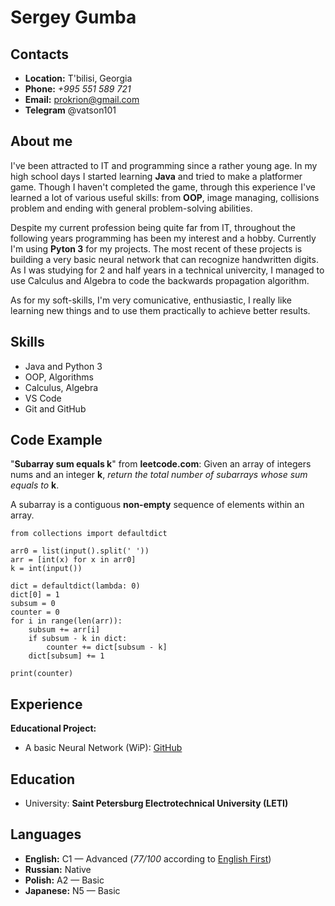 # Sergey Gumba
## Contacts
* **Location:** T'bilisi, Georgia
* **Phone:** *+995 551 589 721*
* **Email:** prokrion@gmail.com
* **Telegram** @vatson101

## About me 
I've been attracted to IT and programming since a rather young age. In my high school days I started learning **Java** and tried to make a platformer game. Though I haven't completed the game, through this experience I've learned a lot of various useful skills: from **OOP**, image managing, collisions problem and ending with general problem-solving abilities. 

Despite my current profession being quite far from IT, throughout the following years programming has been my interest and a hobby. Currently I'm using **Pyton 3** for my projects. The most recent of these projects is building a very basic neural network that can recognize handwritten digits. As I was studying for 2 and half years in a technical univercity, I managed to use Calculus and Algebra to code the backwards propagation algorithm.

As for my soft-skills, I'm very comunicative, enthusiastic, I really like learning new things and to use them practically to achieve better results. 

## Skills
* Java and Python 3
* OOP, Algorithms
* Calculus, Algebra
* VS Code
* Git and GitHub

## Code Example
"**Subarray sum equals k**" from **leetcode.com**: 
Given an array of integers nums and an integer **k**, *return the total number of subarrays whose sum equals to* **k**.

A subarray is a contiguous **non-empty** sequence of elements within an array.

```
from collections import defaultdict

arr0 = list(input().split(' '))
arr = [int(x) for x in arr0]
k = int(input())

dict = defaultdict(lambda: 0)
dict[0] = 1
subsum = 0
counter = 0
for i in range(len(arr)):
    subsum += arr[i]
    if subsum - k in dict:
        counter += dict[subsum - k]
    dict[subsum] += 1
    
print(counter)
```

## Experience
**Educational Project:**
* A basic Neural Network (WiP): [GitHub](https://github.com/vatson101/NN-tests)

## Education
* University: **Saint Petersburg Electrotechnical University (LETI)**

## Languages
* **English:** C1 — Advanced (*77/100* according to [English First](https://www.efset.org/cert/QXHeCK))
* **Russian:** Native
* **Polish:** A2 — Basic
* **Japanese:** N5 — Basic 